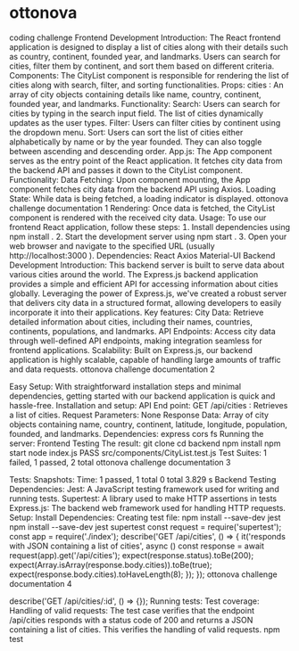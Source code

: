 # ottonova
coding challenge
Frontend Development
Introduction:
The React frontend application is designed to display a list of cities along with their details such as country, continent, founded year, and landmarks. Users can search for cities, filter them by continent, and sort them based on different criteria.
Components:
The CityList component is responsible for rendering the list of cities along with search, filter, and sorting functionalities.
Props:
cities  An array of city objects containing details like name, country, continent, founded year, and landmarks.
Functionality:
Search Users can search for cities by typing in the search input field. The list of cities dynamically updates as the user types.
Filter Users can filter cities by continent using the dropdown menu.
Sort Users can sort the list of cities either alphabetically by name or by the
year founded. They can also toggle between ascending and descending order.
App.js:
The App component serves as the entry point of the React application. It fetches city data from the backend API and passes it down to the CityList component.
Functionality:
Data Fetching Upon component mounting, the App component fetches city data from the backend API using Axios.
Loading State While data is being fetched, a loading indicator is displayed.
ottonova challenge documentation 1
Rendering Once data is fetched, the CityList component is rendered with the received city data.
Usage:
To use our frontend React application, follow these steps:
 Install dependencies using npm install .
 Start the development server using npm start .
 Open your web browser and navigate to the specified URL (usually http://localhost:3000 ).
Dependencies:
React Axios Material-UI
Backend Development
Introduction:
This backend server is built to serve data about various cities around the world. The Express.js backend application provides a simple and efficient API for accessing information about cities globally. Leveraging the power of Express.js, we've created a robust server that delivers city data in a structured format, allowing developers to easily incorporate it into their applications.
Key features:
City Data: Retrieve detailed information about cities, including their names, countries, continents, populations, and landmarks.
API Endpoints: Access city data through well-defined API endpoints, making integration seamless for frontend applications.
Scalability: Built on Express.js, our backend application is highly scalable, capable of handling large amounts of traffic and data requests.
    ottonova challenge documentation 2

Easy Setup: With straightforward installation steps and minimal dependencies, getting started with our backend application is quick and hassle-free.
Installation and setup:
API End point:
GET /api/cities
 Retrieves a list of cities. Request Parameters: None
Response Data: Array of city objects containing name, country, continent, latitude, longitude, population, founded, and landmarks.
Dependencies:
express cors
fs
Running the server:
Frontend Testing
The result:
 git clone <repository-url>
cd backend
npm install
npm start
 node index.js
  PASS  src/components/CityList.test.js
Test Suites: 1 failed, 1 passed, 2 total
ottonova challenge documentation 3

 Tests:
Snapshots:
Time:
1 passed, 1 total
0 total
3.829 s
Backend Testing
Dependencies:
Jest A JavaScript testing framework used for writing and running tests. Supertest A library used to make HTTP assertions in tests
Express.js The backend web framework used for handling HTTP requests.
Setup:
Install Dependencies:
Creating test file:
 npm install --save-dev jest
 npm install --save-dev jest supertest
 const request = require('supertest');
const app = require('./index');
describe('GET /api/cities', () => {
  it('responds with JSON containing a list of cities', async ()
    const response = await request(app).get('/api/cities');
    expect(response.status).toBe(200);
    expect(Array.isArray(response.body.cities)).toBe(true);
    expect(response.body.cities).toHaveLength(8);
  });
});
ottonova challenge documentation 4

describe('GET /api/cities/:id', () => {});
Running tests:
Test coverage:
Handling of valid requests:
The test case verifies that the endpoint /api/cities responds with a status code of 200 and returns a JSON containing a list of cities. This verifies the handling of valid requests.
npm test
 
